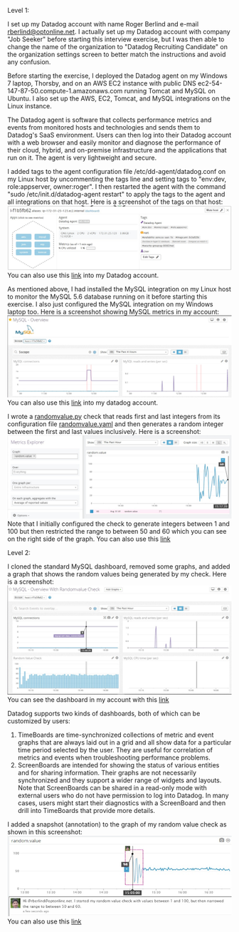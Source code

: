 Level 1:

I set up my Datadog account with name Roger Berlind and e-mail rberlind@optonline.net. I actually set up my Datadog account with company "Job Seeker" before starting this interview exercise, but I was then able to change the name of the organization to "Datadog Recruiting Candidate" on the organization settings screen to better match the instructions and avoid any confusion.

Before starting the exercise, I deployed the Datadog agent on my Windows 7 laptop, Thorsby, and on an AWS EC2 instance with public DNS ec2-54-147-87-50.compute-1.amazonaws.com running Tomcat and MySQL on Ubuntu.  I also set up the AWS, EC2, Tomcat, and MySQL integrations on the Linux instance.

The Datadog agent is software that collects performance metrics and events from monitored hosts and technologies and sends them to Datadog's SaaS environment.  Users can then log into their Datadog account with a web browser and easily monitor and diagnose the performance of their cloud, hybrid, and on-premise infrastructure and the applications that run on it.  The agent is very lightweight and secure.

I added tags to the agent configuration file /etc/dd-agent/datadog.conf on my Linux host by uncommenting the tags line and setting tags to "env:dev, role:appserver, owner:roger".  I then restarted the agent with the command "sudo /etc/init.d/datadog-agent restart" to apply the tags to the agent and all integrations on that host.  Here is a screenshot of the tags on that host:
![Screenshot of custom tags for a host](./HostWithCustomTags.jpg?raw=true "Host with custom tags")
You can also use this [link](https://app.datadoghq.com/infrastructure/map?fillby=avg%3Acpuutilization&sizeby=avg%3Anometric&groupby=none&nameby=name&nometrichosts=false&tvMode=false&nogrouphosts=false&palette=green_to_orange&paletteflip=false&host=247596171) into my Datadog account.

As mentioned above, I had installed the MySQL integration on my Linux host to monitor the MySQL 5.6 database running on it before starting this exercise.  I also just configured the MySQL integration on my Windows laptop too. Here is a screenshot showing MySQL metrics in my account:
![Screenshot of MySQL Dashboard](./MySQLDashboard.jpg?raw=true "MySQL dashboard")
You can also use this [link](https://app.datadoghq.com/dash/integration/mysql?live=true&page=0&is_auto=false&from_ts=1479654185837&to_ts=1479668585837&tile_size=m&tpl_var_scope=host%3Ai-f1b5fb62) into my datadog account.

I wrote a [randomvalue.py](./randomvalue.py) check that reads first and last integers from its configuration file [randomvalue.yaml](./randomvalue.yaml) and then generates a random integer between the first and last values inclusively.  Here is a screenshot:
![Screenshot of some results from my randomvalue check](./RandomCheckGraph.jpg)
Note that I initially configured the check to generate integers between 1 and 100 but then restricted the range to between 50 and 60 which you can see on the right side of the graph.  You can also use this [link](https://app.datadoghq.com/metric/explorer?live=true&page=0&is_auto=false&from_ts=1479672889265&to_ts=1479676489265&tile_size=m&exp_metric=random.value&exp_scope=&exp_agg=avg&exp_row_type=metric)

Level 2:

I cloned the standard MySQL dashboard, removed some graphs, and added a graph that shows the random values being generated by my check.  Here is a screenshot:
![Screenshot of cloned MySQL dashboard with random values added](./MyClonedSQLDashboardWithRandomValueGraph.jpg)
You can see the dashboard in my account with this [link](https://app.datadoghq.com/dash/214576/mysql---overview-with-randomvalue-check?live=true&page=0&is_auto=false&from_ts=1479672831047&to_ts=1479676431047&tile_size=m&tpl_var_scope=host%3Ai-f1b5fb62)

Datadog supports two kinds of dashboards, both of which can be customized by users:
1. TimeBoards are time-synchronized collections of metric and event graphs that are always laid out in a grid and all show data for a particular time period selected by the user.  They are useful for correlation of metrics and events when troubleshooting performance problems.
2. ScreenBoards are intended for showing the status of various entities and for sharing information.  Their graphs are not necessarily synchronized and they support a wider range of widgets and layouts.  Note that ScreenBoards can be shared in a read-only mode with external users who do not have permission to log into Datadog.
In many cases, users might start their diagnostics with a ScreenBoard and then drill into TimeBoards that provide more details.

I added a snapshot (annotation) to the graph of my random value check as shown in this screenshot:
![Screenshot of snapshot/annotation](./Snapshot.jpg)
You can also use this [link](https://app.datadoghq.com/metric/explorer?live=true&page=0&is_auto=false&from_ts=1479664730099&to_ts=1479679130099&tile_size=m&exp_metric=random.value&exp_scope=&exp_agg=avg&exp_row_type=metric)

